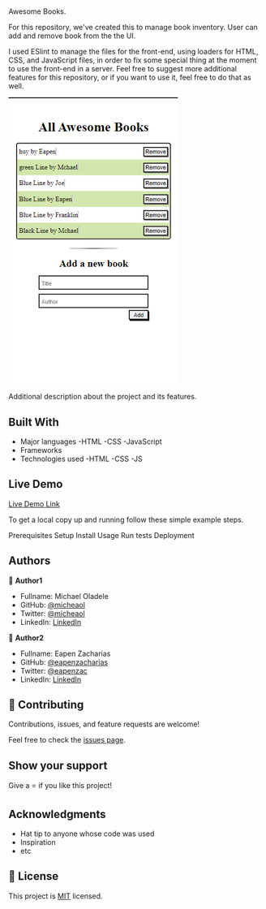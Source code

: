 # 
Awesome Books.

For this repository, we've created this to manage book inventory. User can add and remove book from the the UI.

I used ESlint to manage the files for the front-end, using loaders for HTML, CSS, and JavaScript files, in order to fix some special thing at the moment to use the front-end in a server. Feel free to suggest more additional features for this repository, or if you want to use it, feel free to do that as well.

![alt text](https://github.com/micheaol/Awesome-books/blob/style-core-elements/assets/images/project-img.PNG)

Additional description about the project and its features.

## Built With

- Major languages
    -HTML
    -CSS
    -JavaScript
- Frameworks
- Technologies used
    -HTML
    -CSS
    -JS

## Live Demo

[Live Demo Link](https://micheaol.github.io/Awesome-books/)

To get a local copy up and running follow these simple example steps.

Prerequisites
Setup
Install
Usage
Run tests
Deployment


## Authors

👤 **Author1**

- Fullname: Michael Oladele
- GitHub: [@micheaol](https://github.com/micheaol)
- Twitter: [@micheaol](https://twitter.com/micheaol)
- LinkedIn: [LinkedIn](https://linkedin.com/in/micheaol)

👤 **Author2**

- Fullname: Eapen Zacharias
- GitHub: [@eapenzacharias](https://github.com/eapenzacharias)
- Twitter: [@eapenzac](https://twitter.com/eapenzac)
- LinkedIn: [LinkedIn](https://linkedin.com/in/eapenzac)

## 🤝 Contributing

Contributions, issues, and feature requests are welcome!

Feel free to check the [issues page](../../issues/).

## Show your support

Give a ⭐️ if you like this project!

## Acknowledgments

- Hat tip to anyone whose code was used
- Inspiration
- etc

## 📝 License

This project is [MIT](./MIT.md) licensed.
